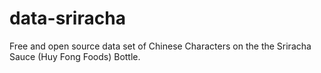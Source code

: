 data-sriracha
=============

Free and open source data set of Chinese Characters on the the Sriracha Sauce (Huy Fong Foods) Bottle.
